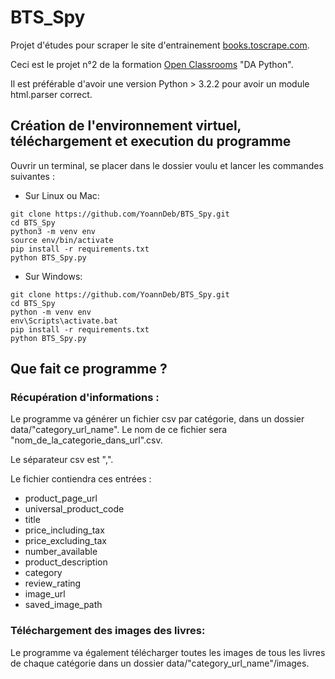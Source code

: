 # BTS_Spy

Projet d'études pour scraper le site d'entrainement [books.toscrape.com](http://books.toscrape.com).

Ceci est le projet n°2 de la formation [Open Classrooms](/https://openclassrooms.com) "DA Python".

Il est préférable d'avoir une version Python > 3.2.2 pour avoir un module html.parser correct.

## Création de l'environnement virtuel, téléchargement et execution du programme

Ouvrir un terminal, se placer dans le dossier voulu et lancer les commandes suivantes :

* Sur Linux ou Mac:
```
git clone https://github.com/YoannDeb/BTS_Spy.git
cd BTS_Spy
python3 -m venv env
source env/bin/activate
pip install -r requirements.txt
python BTS_Spy.py
```

* Sur Windows:
```
git clone https://github.com/YoannDeb/BTS_Spy.git
cd BTS_Spy
python -m venv env
env\Scripts\activate.bat
pip install -r requirements.txt
python BTS_Spy.py
```

## Que fait ce programme ?
### Récupération d'informations :

Le programme va générer un fichier csv par catégorie, dans un dossier data/"category_url_name".
Le nom de ce fichier sera "nom_de_la_categorie_dans_url".csv.

Le séparateur csv est ",".

Le fichier contiendra ces entrées :
- product_page_url
- universal_product_code
- title
- price_including_tax
- price_excluding_tax
- number_available
- product_description
- category
- review_rating
- image_url
- saved_image_path


### Téléchargement des images des livres:

Le programme va également télécharger toutes les images de tous les livres de chaque catégorie dans un dossier data/"category_url_name"/images.
